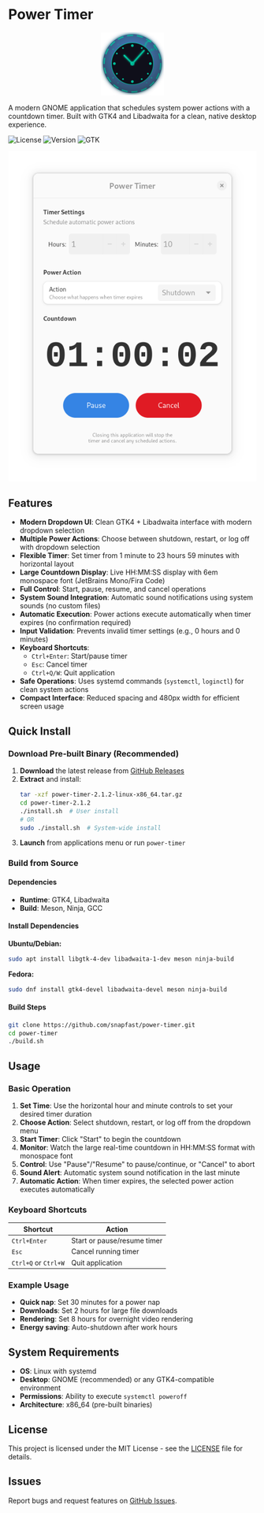 # Power Timer

<div align="center">
  <img src="data/power-timer.svg" width="128" height="128" alt="Power Timer Logo">
</div>

A modern GNOME application that schedules system power actions with a countdown timer. Built with GTK4 and Libadwaita for a clean, native desktop experience.

![License](https://img.shields.io/badge/license-MIT-blue.svg)
![Version](https://img.shields.io/badge/version-2.1.2-green.svg)
![GTK](https://img.shields.io/badge/GTK-4.x-orange.svg)

![Power Timer Screenshot](data/Screenshot%20from%202025-08-27%2022-35-02.png)

## Features

- **Modern Dropdown UI**: Clean GTK4 + Libadwaita interface with modern dropdown selection
- **Multiple Power Actions**: Choose between shutdown, restart, or log off with dropdown selection
- **Flexible Timer**: Set timer from 1 minute to 23 hours 59 minutes with horizontal layout
- **Large Countdown Display**: Live HH:MM:SS display with 6em monospace font (JetBrains Mono/Fira Code)
- **Full Control**: Start, pause, resume, and cancel operations
- **System Sound Integration**: Automatic sound notifications using system sounds (no custom files)
- **Automatic Execution**: Power actions execute automatically when timer expires (no confirmation required)
- **Input Validation**: Prevents invalid timer settings (e.g., 0 hours and 0 minutes)
- **Keyboard Shortcuts**: 
  - `Ctrl+Enter`: Start/pause timer
  - `Esc`: Cancel timer  
  - `Ctrl+Q/W`: Quit application
- **Safe Operations**: Uses systemd commands (`systemctl`, `loginctl`) for clean system actions
- **Compact Interface**: Reduced spacing and 480px width for efficient screen usage

## Quick Install

### Download Pre-built Binary (Recommended)

1. **Download** the latest release from [GitHub Releases](https://github.com/snapfast/power-timer/releases)
2. **Extract** and install:
   ```bash
   tar -xzf power-timer-2.1.2-linux-x86_64.tar.gz
   cd power-timer-2.1.2
   ./install.sh  # User install
   # OR
   sudo ./install.sh  # System-wide install
   ```
3. **Launch** from applications menu or run `power-timer`

### Build from Source

#### Dependencies
- **Runtime**: GTK4, Libadwaita
- **Build**: Meson, Ninja, GCC

#### Install Dependencies

**Ubuntu/Debian:**
```bash
sudo apt install libgtk-4-dev libadwaita-1-dev meson ninja-build
```

**Fedora:**
```bash
sudo dnf install gtk4-devel libadwaita-devel meson ninja-build
```

#### Build Steps
```bash
git clone https://github.com/snapfast/power-timer.git
cd power-timer
./build.sh
```

## Usage

### Basic Operation
1. **Set Time**: Use the horizontal hour and minute controls to set your desired timer duration
2. **Choose Action**: Select shutdown, restart, or log off from the dropdown menu
3. **Start Timer**: Click "Start" to begin the countdown
4. **Monitor**: Watch the large real-time countdown in HH:MM:SS format with monospace font
5. **Control**: Use "Pause"/"Resume" to pause/continue, or "Cancel" to abort
6. **Sound Alert**: Automatic system sound notification in the last minute
7. **Automatic Action**: When timer expires, the selected power action executes automatically

### Keyboard Shortcuts
| Shortcut | Action |
|----------|--------|
| `Ctrl+Enter` | Start or pause/resume timer |
| `Esc` | Cancel running timer |
| `Ctrl+Q` or `Ctrl+W` | Quit application |

### Example Usage
- **Quick nap**: Set 30 minutes for a power nap
- **Downloads**: Set 2 hours for large file downloads
- **Rendering**: Set 8 hours for overnight video rendering
- **Energy saving**: Auto-shutdown after work hours

## System Requirements

- **OS**: Linux with systemd
- **Desktop**: GNOME (recommended) or any GTK4-compatible environment  
- **Permissions**: Ability to execute `systemctl poweroff`
- **Architecture**: x86_64 (pre-built binaries)

## License

This project is licensed under the MIT License - see the [LICENSE](LICENSE) file for details.

## Issues

Report bugs and request features on [GitHub Issues](https://github.com/snapfast/power-timer/issues).